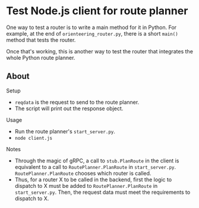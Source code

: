 # Test Node.js client for route planner

One way to test a router is to write a main method for it in Python. For example, at the end of `orienteering_router.py`, there is a short `main()` method that tests the router.

Once that's working, this is another way to test the router that integrates the whole Python route planner.

## About

Setup
- `reqdata` is the request to send to the route planner.
- The script will print out the response object.

Usage
- Run the route planner's `start_server.py`.
- `node client.js`

Notes
- Through the magic of gRPC, a call to `stub.PlanRoute` in the client is equivalent to a call to `RoutePlanner.PlanRoute` in `start_server.py`. `RoutePlanner.PlanRoute` chooses which router is called.
- Thus, for a router X to be called in the backend, first the logic to dispatch to X must be added to `RoutePlanner.PlanRoute` in `start_server.py`. Then, the request data must meet the requirements to dispatch to X.